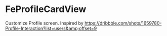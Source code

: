 # FeProfileCardView
Customize Profile screen. Inspired by https://dribbble.com/shots/1659780-Profile-Interaction?list=users&amp;offset=9

